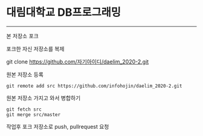 # 대림대학교 DB프로그래밍
---

본 저장소 포크

포크한 자신 저장소를 복제

git clone https://github.com/자기아이디/daelim_2020-2.git

원본 저장소 등록
```
git remote add src https://github.com/infohojin/daelim_2020-2.git
```

원본 저장소 가지고 와서 병합하기

```
git fetch src
git merge src/master
```

작업후 포크 저장소로 push, pullrequest 요청
